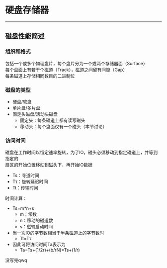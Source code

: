 
# 硬盘存储器

---
## 磁盘性能简述
### 组织和格式
包括一个或多个物理盘片，每个盘片分为一个或两个存储器面（Surface）  
每个盘面上有若干个磁道（Track），磁道之间留有间隙（Gap）  
每条磁道上存储相同数目的二进制位
![]()

### 磁盘的类型
* 硬盘/软盘
* 单片盘/多片盘
* 固定头磁盘/活动头磁盘
    * 固定头：每条磁道上都有读写磁头
    * 移动头：每个盘面仅有一个磁头（本节讨论）

### 访问时间
磁盘在工作时间以恒定速率旋转，为了IO，磁头必须移动到指定磁道上，并等到指定的  
扇区的开始位置移动到磁头下，再开始IO数据
* Ts：寻道时间
* Tτ：旋转延迟时间
* Tt：传输时间

时间计算：
* Ts=m*n+s
    * m：常数
    * n：移动的磁道数
    * s：磁臂启动时间
* 当一次IO的字节数相当于半条磁道上的字节数时
    * Tt=Tτ
* 因此可将访问时间Ta表示为
    * Ta=Ts+(1/2r)+(b/rN)=Ts+(1/r)

没写完qwq